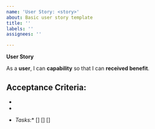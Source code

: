 ```yaml
---
name: 'User Story: <story>'
about: Basic user story template
title: ''
labels: ''
assignees: ''

---
```


**User Story**

As a **user**, I can **capability** so that I can **received benefit**.

**Acceptance Criteria:**
- 
- 
- 

* *Tasks:**
[]
[]
[]
